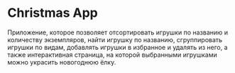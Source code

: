 # Christmas App

Приложение, которое позволяет отсортировать игрушки по названию и количеству экземпляров, найти игрушку по названию, сгруппировать игрушки по видам, добавлять игрушки в избранное и удалять из него, а также интерактивная страница, на которой выбранными игрушками можно украсить новогоднюю ёлку.
